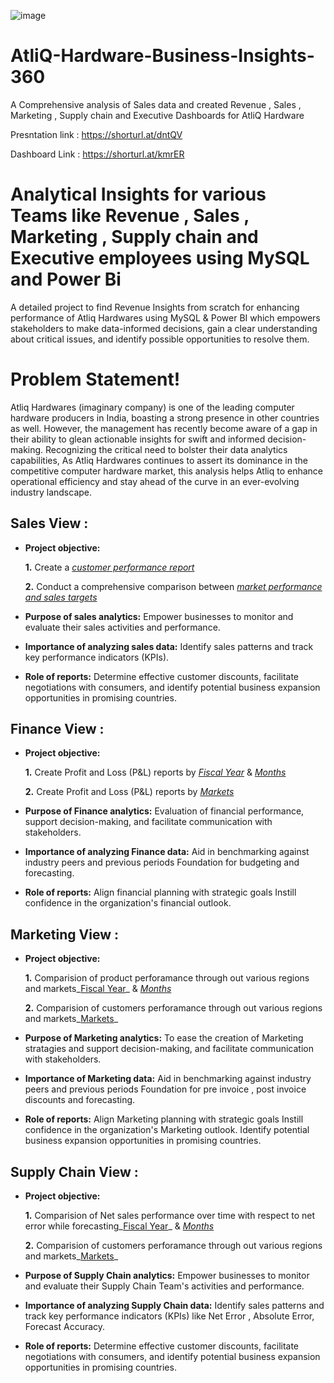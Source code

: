 ![image](https://github.com/AshwinPavanKadha/AtliQ-Hardware-Business-Insights-360/assets/131484545/4f1172f4-6f31-4e05-9cd1-d62ec9e0d318)


# AtliQ-Hardware-Business-Insights-360
A Comprehensive analysis of Sales data and created Revenue , Sales , Marketing , Supply chain and Executive Dashboards for AtliQ Hardware

Presntation link : https://shorturl.at/dntQV

Dashboard Link : https://shorturl.at/kmrER

# Analytical Insights for various Teams like  Revenue , Sales , Marketing , Supply chain and Executive employees using MySQL and Power Bi

A detailed project to find Revenue Insights from scratch for enhancing performance of Atliq Hardwares using MySQL & Power BI which empowers stakeholders to make data-informed decisions, gain a clear understanding about critical issues, and identify possible opportunities to resolve them.

# Problem Statement!

Atliq Hardwares (imaginary company) is one of the leading computer hardware producers in India, boasting a strong presence in other countries as well. However, the management has recently become aware of a gap in their ability to glean actionable insights for swift and informed decision-making. Recognizing the critical need to bolster their data analytics capabilities, As Atliq Hardwares continues to assert its dominance in the competitive computer hardware market, this analysis helps Atliq to enhance operational efficiency and stay ahead of the curve in an ever-evolving industry landscape.


## Sales View :


- **Project objective:** 

    **1.** Create a _[customer performance report](https://github.com/AshwinPavanKadha/Excel-Sales-Analytics/blob/main/customer%20performance%20report.pdf)_ 

    **2.** Conduct a comprehensive comparison between _[market performance and sales targets](https://github.com/AshwinPavanKadha/Excel-Sales-Analytics/blob/main/Market%20performanc%20vs%20Target.pdf)_

- **Purpose of sales analytics:** Empower businesses to monitor and evaluate their sales activities and performance.

- **Importance of analyzing sales data:** Identify sales patterns and track key performance indicators (KPIs).

- **Role of reports:** Determine effective customer discounts, facilitate negotiations with consumers, and identify potential business expansion opportunities in promising countries.


## Finance View :

- **Project objective:** 

    **1.** Create Profit and Loss (P&L) reports by _[Fiscal Year](https://github.com/AshwinPavanKadha/Excel-Sales-Analytics/blob/main/P%20%26%20L%20Year.pdf)_ & _[Months](https://github.com/AshwinPavanKadha/Excel-Sales-Analytics/blob/main/P%20%26%20L%20Months.pdf)_ 

   **2.** Create Profit and Loss (P&L) reports by _[Markets](https://github.com/AshwinPavanKadha/Excel-Sales-Analytics/blob/main/Detailed%20market%20analysis.pdf)_

- **Purpose of Finance analytics:** Evaluation of financial performance, support decision-making, and facilitate communication with stakeholders.

- **Importance of analyzing Finance data:** Aid in benchmarking against industry peers and previous periods Foundation for budgeting and forecasting.

- **Role of reports:** Align financial planning with strategic goals Instill confidence in the organization's financial outlook.


## Marketing View :

- **Project objective:** 

    **1.** Comparision of product perforamance through out various regions and markets_[Fiscal Year](https://github.com/AshwinPavanKadha/Excel-Sales-Analytics/blob/main/P%20%26%20L%20Year.pdf)_ & _[Months](https://github.com/AshwinPavanKadha/Excel-Sales-Analytics/blob/main/P%20%26%20L%20Months.pdf)_ 

   **2.** Comparision of customers perforamance through out various regions and markets_[Markets](https://github.com/AshwinPavanKadha/Excel-Sales-Analytics/blob/main/Detailed%20market%20analysis.pdf)_

- **Purpose of Marketing analytics:** To ease the creation of Marketing stratagies and support decision-making, and facilitate communication with stakeholders.

- **Importance of Marketing data:** Aid in benchmarking against industry peers and previous periods Foundation for pre invoice , post invoice discounts and forecasting.

- **Role of reports:** Align Marketing planning with strategic goals Instill confidence in the organization's Marketing outlook. Identify potential business expansion opportunities in promising countries.


## Supply Chain View :

- **Project objective:** 

    **1.** Comparision of Net sales performance over time with respect to net error while forecasting_[Fiscal Year](https://github.com/AshwinPavanKadha/Excel-Sales-Analytics/blob/main/P%20%26%20L%20Year.pdf)_ & _[Months](https://github.com/AshwinPavanKadha/Excel-Sales-Analytics/blob/main/P%20%26%20L%20Months.pdf)_ 

   **2.** Comparision of customers perforamance through out various regions and markets_[Markets](https://github.com/AshwinPavanKadha/Excel-Sales-Analytics/blob/main/Detailed%20market%20analysis.pdf)_

- **Purpose of Supply Chain analytics:** Empower businesses to monitor and evaluate their Supply Chain Team's activities and performance.

- **Importance of analyzing Supply Chain data:** Identify sales patterns and track key performance indicators (KPIs) like Net Error , Absolute Error, Forecast Accuracy.

- **Role of reports:** Determine effective customer discounts, facilitate negotiations with consumers, and identify potential business expansion opportunities in promising countries.

